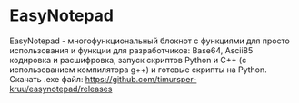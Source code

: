 # EasyNotepad
EasyNotepad - многофункциональный блокнот с функциями для просто использования и функции для разработчиков:
Base64, Ascii85 кодировка и расшифровка, запуск скриптов Python и C++ (с использованием компилятора g++) и готовые скрипты на Python.
Скачать .exe файл: https://github.com/timursper-kruu/easynotepad/releases
